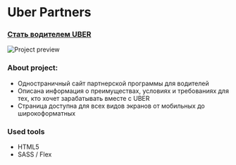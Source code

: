 # Uber Partners

### [Стать водителем UBER](https://pavelchugreev.github.io/Uber/)

![Project preview](./src/img/readme.gif)

### About project:
* Одностраничный сайт партнерской программы для водителей
* Описана информация о преимуществах, условиях и требованиях для тех, кто хочет зарабатывать вместе с UBER
* Страница доступна для всех видов экранов от мобильных до широкоформатных


### Used tools
* HTML5
* SASS / Flex